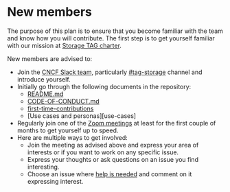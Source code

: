 # New members

The purpose of this plan is to ensure that you become familiar with the team and
know how you will contribute. The first step is to get yourself familiar with
our mission at [Storage TAG charter](governance/charter.md).

New members are advised to:

* Join the [CNCF Slack team](https://slack.cncf.io/), particularly
  [#tag-storage](https://cloud-native.slack.com/archives/C6PK4RLF7) channel and
  introduce yourself.
* Initially go through the following documents in the repository:
  * [README.md](README.md)
  * [CODE-OF-CONDUCT.md][coc]
  * [first-time-contributions]
  * [Use cases and personas][use-cases]
* Regularly join one of the [Zoom meetings][meeting-times] at least for the first
  couple of months to get yourself up to speed.
* Here are multiple ways to get involved:
  * Join the meeting as advised above and express your area of interests or if
    you want to work on any specific issue.
  * Express your thoughts or ask questions on an issue you find interesting.
  * Choose an issue where [help is
    needed](https://github.com/cncf/tag-storage/labels/help%20wanted) and
    comment on it expressing interest.

[meeting-times]: README.md#meeting-times
[coc]: CODE-OF-CONDUCT.md
[first-time-contributions]: CONTRIB/first-time-contributions.md
